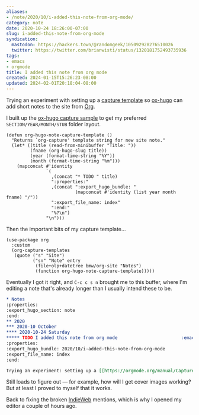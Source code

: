 ```yaml
---
aliases:
- /note/2020/10/i-added-this-note-from-org-mode/
category: note
date: 2020-10-24 18:26:00-07:00
slug: i-added-this-note-from-org-mode
syndication:
  mastodon: https://hackers.town/@randomgeek/105092928276510026
  twitter: https://twitter.com/brianwisti/status/1320181752493735936
tags:
- emacs
- orgmode
title: I added this note from org mode
created: 2024-01-15T15:26:23-08:00
updated: 2024-02-01T20:18:04-08:00
---
```


Trying an experiment with setting up a [capture template](https://orgmode.org/manual/Capture-templates.html) so [ox-hugo](https://ox-hugo.scripter.co/) can add short notes to the site from [Org](../../../card/Org.md).

I built up the [ox-hugo capture sample](https://ox-hugo.scripter.co/doc/org-capture-setup/) to get my preferred `SECTION/YEAR/MONTH/STUB` folder layout.

````elisp
(defun org-hugo-note-capture-template ()
  "Returns `org-capture' template string for new site note."
  (let* ((title (read-from-minibuffer "Title: "))
         (fname (org-hugo-slug title))
         (year (format-time-string "%Y"))
         (month (format-time-string "%m")))
    (mapconcat #'identity
               `(
                 ,(concat "* TODO " title)
                 ":properties:"
                 ,(concat ":export_hugo_bundle: "
                          (mapconcat #'identity (list year month fname) "/"))
                 ":export_file_name: index"
                 ":end:"
                 "%?\n")
               "\n")))
````

Then the important bits of my capture template…

````elisp
(use-package org
  :custom
  (org-capture-templates
   (quote ("s" "Site")
          ("sn" "Note" entry
           (file+olp+datetree bmw/org-site "Notes")
           (function org-hugo-note-capture-template)))))
````

Eventually I got it right, and `C-c c s n` brought me to this buffer, where I'm editing a note that's already longer than I usually intend these to be.

````org
* Notes
:properties:
:export_hugo_section: note
:end:
** 2020
*** 2020-10 October
**** 2020-10-24 Saturday
***** TODO I added this note from org mode                        :emacs:
:properties:
:export_hugo_bundle: 2020/10/i-added-this-note-from-org-mode
:export_file_name: index
:end:

Trying an experiment: setting up a [[https://orgmode.org/manual/Capture-templates.html][capture template]] so [[https://ox-hugo.scripter.co/][ox-hugo]] can add short notes to the site.
````

Still loads to figure out — for example, how will I get cover images working? But at least I proved to myself that it works.

Back to fixing the broken [IndieWeb](../../../card/IndieWeb.md) mentions, which is why I opened my editor a couple of hours ago.
